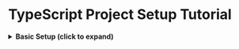 
# TypeScript Project Setup Tutorial


<details>
  <summary><strong>Basic Setup (click to expand)</strong></summary>

## Navigation
- [Setting Up the Project](#setting-up-the-project)
- [Adding Security Features](#adding-security-features)
- [Setting Up Logging with Winston](#setting-up-logging-with-winston)
- [Adding Monitoring Capabilities with Morgan](#adding-monitoring-capabilities-with-morgan)
- [Adding Reloading Capabilities](#adding-reloading-capabilities)
- [Code Standards](#code-standards)
- [Basic Unit Test Setup for Service Logic](#basic-unit-test-setup-for-service-logic)

## Setting Up the Project

In this chapter, we'll start by setting up a basic Express TypeScript project. This will include installing necessary dependencies and setting up TypeScript.

## 1 Initialize the Project

First, create a new directory for your project and navigate into it:

```bash
mkdir express-typescript-app
cd express-typescript-app
```

Initialize a new Node.js project:

```bash
npm init -y
```

## 2 Install Dependencies

Install Express and TypeScript along with the necessary types and development tools:

```bash
npm install express
npm install typescript @types/express ts-node --save-dev
```

## 3 Set Up TypeScript Configuration

Create a `tsconfig.json` file to configure TypeScript:

```json
{
  "compilerOptions": {
    "target": "ES2020",
    "module": "commonjs",
    "strict": true,
    "esModuleInterop": true,
    "skipLibCheck": true,
    "experimentalDecorators": true,
    "emitDecoratorMetadata": true,
    "forceConsistentCasingInFileNames": true,
    "outDir": "./dist"
  },
  "include": ["src/**/*.ts"],
  "exclude": ["node_modules"]
}
```

## 4 Create Basic Project Structure

Create the following directory structure:

```
express-typescript-app/
├── src/
│   └── index.ts
├── dist/
├── .gitignore
├── package.json
└── tsconfig.json
```

## 5 Create the Main Entry Point

In `src/index.ts`, set up a basic Express server:

```typescript
import express from 'express';

const app = express();
const port = 3000;

app.get('/', (req, res) => {
  res.send('Hello World!');
});

app.listen(port, () => {
  console.log(`Server is running at http://localhost:${port}`);
});
```

## 6 Add Build and Start Scripts

Update your `package.json` to include build and start scripts:

```json
"scripts": {
  "build": "tsc",
  "start": "node dist/index.js",
  "dev": "ts-node src/index.ts"
}
```

You can now build your project with `npm run build`, start it with `npm start`, or run it in development mode with `npm run dev`.

This completes the setup for a basic Express TypeScript application.



## Adding Security Features

In this chapter, we'll add some basic security features to our Express TypeScript application. This includes setting HTTP headers, enabling CORS, and using environment variables for configuration.

## 1 Install Security Dependencies

First, install some commonly used security middleware:

```bash
npm install helmet cors dotenv
npm install @types/cors @types/dotenv --save-dev
```

## 2 Configure Environment Variables

Create a `.env` file in the root of your project to store environment variables. Add the following content:

```
PORT=3000
```

Add `.env` to your `.gitignore` file to prevent it from being committed to version control:

```
/node_modules
/dist
.env
```

## 3 Set Up Helmet and CORS Middleware

In `src/index.ts`, update your server configuration to use Helmet and CORS:

```typescript
import express from 'express';
import helmet from 'helmet';
import cors from 'cors';
import dotenv from 'dotenv';

dotenv.config();

const app = express();
const port = process.env.PORT || 3000;

// Use Helmet to set secure HTTP headers
app.use(helmet());

// Enable CORS
app.use(cors());

app.get('/', (req, res) => {
  res.send('Hello World!');
});

app.listen(port, () => {
  console.log(`Server is running at http://localhost:${port}`);
});
```

### Explanation

- **Helmet**: Helmet helps secure your Express apps by setting various HTTP headers. It includes a collection of smaller middleware functions that set security-related HTTP headers.
- **CORS**: Cross-Origin Resource Sharing (CORS) is a mechanism that allows restricted resources on a web page to be requested from another domain. The `cors` package provides a middleware to enable CORS with various options.

## 4 Using Environment Variables

We've already set up the `dotenv` package to load environment variables from a `.env` file. Using environment variables helps keep sensitive information like configuration settings out of your source code.

You can now access these variables using `process.env`.

### Example: Using Environment Variables

In your `src/index.ts`, you can access the `PORT` environment variable like this:

```typescript
const port = process.env.PORT || 3000;
```

This completes the setup for adding basic security features to our Express TypeScript application.

## Setting Up Logging with Winston

In this chapter, we'll add logging capabilities to our Express TypeScript application using `winston` for more advanced logging features.

## 1 Install Winston

First, install `winston`:

```bash
npm install winston
npm install @types/winston --save-dev
```

## 2 Create a Logger Configuration File

Create a new file `src/logger.ts` to configure Winston:

```typescript
import { createLogger, format, transports } from 'winston';

const logger = createLogger({
    level: 'info',
    format: format.combine(
        format.timestamp(),
        format.printf(({ timestamp, level, message }) => {
            return `${timestamp} ${level}: ${message}`;
        })
    ),
    transports: [
        new transports.Console(),
        new transports.File({ filename: 'logs/error.log', level: 'error' }),
        new transports.File({ filename: 'logs/combined.log' })
    ]
});

export default logger;
```

### Explanation

- **createLogger**: Creates a new logger instance.
- **level**: Sets the logging level. The logger will only log messages at this level or higher.
- **format**: Defines the format for log messages. Here, it's combining a timestamp and a custom printf format.
- **transports**: Defines where to log messages. In this case, to the console and to files (one for errors and one for all logs).

## 3 Logger Levels in Winston

Winston has several logging levels, each with a specific priority. The levels are:

- **error**: Priority 0, for logging error messages.
- **warn**: Priority 1, for logging warning messages.
- **info**: Priority 2, for logging informational messages.
- **http**: Priority 3, for logging HTTP requests (not used by default).
- **verbose**: Priority 4, for logging verbose messages.
- **debug**: Priority 5, for logging debug messages.
- **silly**: Priority 6, for logging everything, including silly messages.

You can set the logging level when creating the logger, and it will log messages at that level and above. For example, if the level is set to `info`, it will log `info`, `warn`, and `error` messages, but not `debug` or `silly` messages.

### Example Usage

Here's an example of how you might use the different logging levels in your application:

```typescript
logger.error('This is an error message');
logger.warn('This is a warning message');
logger.info('This is an informational message');
logger.verbose('This is a verbose message');
logger.debug('This is a debug message');
logger.silly('This is a silly message');
```

This completes the setup for adding logging capabilities to our Express TypeScript application using Winston.


## Adding Monitoring Capabilities with Morgan

In this chapter, we'll add monitoring capabilities to our Express TypeScript application using `morgan` for HTTP request logging.

## 1 Install Monitoring Dependencies

First, install `morgan` for HTTP request logging:

```bash
npm install morgan
npm install @types/morgan --save-dev
```

## 2 Create a Morgan Configuration File

Create a new file `src/morganConfig.ts` to configure Morgan:

```typescript
import morgan from 'morgan';
import logger from './logger';

const morganMiddleware = morgan('combined', {
  stream: {
    write: (message) => logger.info(message.trim()),
  },
});

export default morganMiddleware;
```

## 3 Set Up Morgan in the Express App

Update your `src/index.ts` to use `morganMiddleware`:

```typescript
import express, { Request, Response, NextFunction } from 'express';
import helmet from 'helmet';
import cors from 'cors';
import dotenv from 'dotenv';
import morganMiddleware from './morganConfig';
import logger from './logger';

dotenv.config();

const app = express();
const port = process.env.PORT || 3000;

// Use Helmet to set secure HTTP headers
app.use(helmet());

// Enable CORS
app.use(cors());

// HTTP request logging with Morgan
app.use(morganMiddleware);

// Sample route
app.get('/', (req, res) => {
  res.send('Hello World!');
});

// Define the error type (you can extend it if needed)
interface Error {
  message: string;
  status?: number;
}

// Error handling middleware
app.use((err: Error, req: Request, res: Response, next: NextFunction) => {
  logger.error(err.message);
  res.status(err.status || 500).send('Something went wrong!');
});

app.listen(port, () => {
  logger.info(`Server is running at http://localhost:${port}`);
});

export default app; // Export app for use in metrics setup
```

### Explanation

- **Morgan Configuration File**: The `morganConfig.ts` file configures Morgan to use the `combined` format and log messages using the Winston logger.
- **Express App**: The `morganMiddleware` is imported and used in the Express app for HTTP request logging.

This chapter builds on the Winston setup from the previous chapter, using Winston for log message handling.


---

This structure ensures that the Morgan configuration is separated into its own file, keeping the `index.ts` file clean and focused on setting up the Express app.

## Adding Reloading Capabilities

In this chapter, we’ll configure automatic reloading for both the server and client sides of your Express TypeScript application when they are running as separate applications in different environments. We’ll use `nodemon` for server-side reloading and `vite` for client-side reloading. We’ll also use `concurrently` to run both servers simultaneously.

## Key Considerations

1. **Separate Environments**: Ensure that your client and server applications can communicate over a network through API endpoints.
2. **CORS Configuration**: Your server should handle Cross-Origin Resource Sharing (CORS) requests.
3. **Proxy Configuration for Vite**: Configure Vite to proxy API requests to your Express server.


## Recommended Setup

Given your setup, where the client and server are running as separate applications, follow these steps:

### Vite on Client

- **Install and configure Vite for client-side development.**
- **Set up a proxy in `vite.config.ts`** to forward API requests to your Express server. This ensures that the Vite development server can communicate with your backend server.

### Nodemon on Server

- **Install and configure Nodemon** to automatically restart the Express server on code changes.
- **Configure Nodemon in the server’s `package.json`** to watch for changes in server-side files and restart the server as needed.


## 1 Install Dependencies

First, install the necessary packages for the server and client. On the server side, ensure you have these installed:

```bash
npm install --save-dev nodemon concurrently
```

On the client side, install Vite and React Refresh:

```bash
npm install --save-dev vite @vitejs/plugin-react-refresh
```

## 2 Configure CORS on the Server

Your Express server should be configured to handle CORS requests. This was covered in a previous chapter. Here’s a brief reminder:

### Update `index.ts` (or Equivalent)

Ensure that your server entry file includes the following:

```typescript
import express from 'express';
import cors from 'cors';

const app = express();

app.use(cors()); // Allow all origins; adjust as needed for security

// Other middleware and routes

app.listen(3000, () => {
  console.log('Server is running on port 3000');
});
```

## 3 Configure Vite Proxy for Client-Side Reloading

Configure Vite to forward API requests to your Express server.

### Update `vite.config.ts`

Create or update `vite.config.ts` in your client application’s root directory:

```typescript
import { defineConfig } from 'vite';
import reactRefresh from '@vitejs/plugin-react-refresh';

export default defineConfig({
  plugins: [reactRefresh()],
  server: {
    port: 3001,
    hmr: true,  // Enable Hot Module Replacement
    proxy: {
      '/api': {
        target: 'http://localhost:3000', // The URL of your Express server
        changeOrigin: true,
        secure: false,
        rewrite: (path) => path.replace(/^\/api/, ''),
      },
    },
  },
});
```

### Explanation

- **`proxy`**: Forwards requests from `/api` on the Vite client to `http://localhost:3000`, where your Express server is running.
- **`rewrite`**: Adjusts the path to remove the `/api` prefix before forwarding the request to the server.

## 4 Configure Concurrently to Run Both Servers

Ensure your `package.json` scripts are set up to run both the server and client development servers concurrently.

### Update `package.json` Scripts

Modify the `scripts` section of your server’s `package.json`:

```json
"scripts": {
  "start": "ts-node ./src/index.ts",
  "dev:server": "nodemon",
  "dev:client": "vite",
  "dev": "concurrently \"npm run dev:server\" \"npm run dev:client\""
}
```

### Explanation

- **`dev:server`**: Runs the Express server with `nodemon`.
- **`dev:client`**: Runs the Vite development server for the client-side.
- **`dev`**: Runs both `dev:server` and `dev:client` concurrently using `concurrently`.

## 5 Running the Application

To start both the server and client in development mode, use the following command from the root of your project for both client app and server app:

```bash
npm run dev
```

### Explanation

- This command will start `nodemon` to watch for server-side changes and `vite` to serve and automatically reload client-side changes.

## 6 Summary

- **CORS Configuration**: Ensure your Express server allows requests from your client application.
- **Vite Proxy Configuration**: Set up Vite to proxy API requests to your Express server to facilitate communication.
- **Concurrent Running**: Use `concurrently` to run both the client and server development servers simultaneously.


## Code Standards

In this chapter, we'll focus on setting up code standards and formatting for your TypeScript and Express project using WebStorm. Consistent code formatting and adhering to best practices are essential for maintaining code quality and collaboration efficiency.

## Step 1: Set Up Prettier for Code Formatting

Prettier is a popular code formatter that helps maintain consistent code style across your project. Here's how to set it up:

### 1. Install Prettier

Run the following command to install Prettier and related plugins:

```bash
npm install eslint prettier eslint-plugin-prettier eslint-config-prettier eslint-plugin-unused-imports --save-dev
```

### 2. Create ESLint Configuration File

Create an `.eslintrc.js` file in the root of your project with the following content:

```javascript
module.exports = {
  parser: '@typescript-eslint/parser',
  extends: [
    'eslint:recommended',
    'plugin:@typescript-eslint/recommended',
    'plugin:prettier/recommended', // Uses eslint-config-prettier to disable ESLint rules from conflicting with Prettier
  ],
  plugins: ['@typescript-eslint', 'prettier', 'unused-imports'],
  rules: {
    'prettier/prettier': 'error', // Runs Prettier as an ESLint rule and reports differences as individual ESLint issues
    'no-unused-vars': 'off', // Disable the base rule as it can report incorrect errors
    '@typescript-eslint/no-unused-vars': 'off', // Disable the TypeScript-specific rule as well
    'unused-imports/no-unused-imports': 'error', // Removes unused imports
    'unused-imports/no-unused-vars': [
      'warn',
      {
        vars: 'all',
        varsIgnorePattern: '^_',
        args: 'after-used',
        argsIgnorePattern: '^_',
      },
    ],
  },
};
```

### 3. Create Prettier Configuration File

Create a `.prettierrc` file in the root of your project to define your formatting rules. For example:

```json
{
  "semi": true,
  "trailingComma": "es5",
  "singleQuote": true,
  "printWidth": 80,
  "tabWidth": 2
}
```

### 4. Create a `.prettierignore` File

Add a `.prettierignore` file to exclude files and directories from being formatted by Prettier:

```plaintext
node_modules
dist
```

### 5. Create an ESLint Ignore File

Add a `.eslintignore` file to exclude files and directories from being linted by ESLint:

```plaintext
node_modules
dist
```

## Step 2: Integrate with WebStorm

### Using Built-In WebStorm Options

WebStorm has built-in support for both Prettier and ESLint. Here's how to set them up:

1. **Prettier**:
    1. Open WebStorm and go to **Preferences** (or **Settings**).
    2. Navigate to **Languages & Frameworks** > **Prettier**.
    3. Check the **On code reformat** and **On save** options to automatically format your code when saving files.
    4. Ensure the **Prettier package** field points to the `prettier` package installed in your project.

2. **ESLint**:
    1. Open WebStorm and go to **Preferences** (or **Settings**).
    2. Navigate to **Languages & Frameworks** > **JavaScript** > **Code Quality Tools** > **ESLint**.
    3. Select **Automatic ESLint Configuration** or specify the path to your `.eslintrc.js` file.

### Using Plugins

If you prefer to use plugins, install the following plugins in WebStorm:

1. **Prettier**:
    1. Go to **Preferences** (or **Settings**).
    2. Navigate to **Plugins**.
    3. Search for **Prettier** and install it.
    4. Configure Prettier as described above.

2. **ESLint**:
    1. Go to **Preferences** (or **Settings**).
    2. Navigate to **Plugins**.
    3. Search for **ESLint** and install it.
    4. Configure ESLint as described above.

## Step 3: Add Scripts for Formatting and Linting

Add the following scripts to your `package.json` to facilitate code formatting and linting:

```json
"scripts": {
  "format": "prettier --write \"src/**/*.{ts,tsx}\"",
  "lint": "eslint \"src/**/*.{ts,tsx}\" --fix"
}
```

You can now run `npm run format` to format your code and `npm run lint` to lint your code.

## Summary

In this chapter, we set up code standards for your TypeScript and Express project using Prettier for code formatting and ESLint for linting. We configured WebStorm to integrate with these tools and added scripts to automate code formatting and linting tasks.

## Basic Unit Test Setup for Service Logic

1. **Install Testing Dependencies**:

   ```bash
   npm install --save-dev jest ts-jest @types/jest
   ```

2. **Jest Configuration**:

   ```js
   // jest.config.js
   module.exports = {
     preset: 'ts-jest',
     testEnvironment: 'node',
     setupFilesAfterEnv: ['./test/setup.ts'],
   };
   ```

3. **Example Unit Test for PostgreSQL**:

   ```typescript
   // test/unit/moviePgService.test.ts
   import { MoviePgService } from '../../src/services/moviePgService';
   import pool from '../../src/config/inMemoryPostgres';

   const moviePgService = new MoviePgService();

   test('should create and fetch movies', async () => {
     await moviePgService.createMovie('Test Movie', 'Test Content');
     const movies = await moviePgService.getAllMovies();
     expect(movies.length).toBe(1);
     expect(movies[0].title).toBe('Test Movie');
   });
   ```

4. **Example Unit Test for MongoDB**:

   ```typescript
   // test/unit/movieMongoService.test.ts
   import { MovieMongoService } from '../../src/services/movieMongoService';
   import { client } from '../../src/config/inMemoryMongo';

   const movieMongoService = new MovieMongoService();

   test('should create and fetch movies', async () => {
     await movieMongoService.createMovie('Test Movie', 'Test Content');
     const movies = await movieMongoService.getAllMovies();
     expect(movies.length).toBe(1);
     expect(movies[0].title).toBe('Test Movie');
   });
   ```

5. **Example Unit Test for Redis**:

   ```typescript
   // test/unit/movieRedisService.test.ts
   import { MovieRedisService } from '../../src/services/movieRedisService';
   import redis from '../../src/config/inMemoryRedis';

   const movieRedisService = new MovieRedisService();

   test('should create and fetch movies', async () => {
     await movieRedisService.createMovie('1', 'Test Movie', 'Test Content');
     const movies = await movieRedisService.getAllMovies();
     expect(movies.length).toBe(1);
     expect(movies[0].title).toBe('Test Movie');
   });
   ```



</details>

